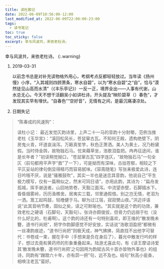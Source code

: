 ```yaml
---
title: 读杜散记
date: 2022-06-09T10:56:00-12:00
last_modified_at: 2022-06-09T22:00:00-23:00
tags:
  - 读书笔记
toc: true
toc_sticky: false
excerpt: 幸与风波共，来依老杜诗。
---
```


幸与风波共，来依老杜诗。
{:.warning}

1. 2019-03-31
   
   以前念书总是对补充读物格外用心，考纲考点反都轻轻放过。当年读《扬州慢》小序，“入其城则四顾萧条，寒水自碧”，以为“寒水自碧”之“自”，恰与“漠然徒见山高而水清”（《丰乐亭记》）一反一正，境界全出——人事有代谢，山水总无心。今天不想干活翻吴小如讲杜诗，开头提及“映阶碧草（）春色”，才发现其实早有埋伏。“自春色”“空好音”，无情有之间，是最沉痛凄凉处。

2. 日期失记
> “陈春成的风速狗”：
> 
> 读杜小记：
> 最近发觉仄韵诗里，上声二十一马的音韵十分耐嚼，范例当推老杜《玉华宮》：“溪回松风长，苍鼠窜古瓦。不知何王殿，遗构绝壁下。阴房鬼火青，坏道哀湍泻。万籁真笙竽，秋色正萧洒。美人为黄土，况乃粉黛假。当时侍金舆，故物独石马。忧来藉草坐，浩歌泪盈把。冉冉征途间，谁是长年者？”初读稍觉拗口，“苍鼠窜古瓦”四字连仄，“故物独石马”一句全仄（前句都用平声字“救”了一下），可是拗而有深味，古拙苍郁，相较之下平仄妥站的律句倒显得精巧而容易腻味。《容斋随笔》写张耒极爱此诗，连日吟哦不厌，说是“骚雅鼓吹”，其实一半也是迷恋其音韵，他说自己“平生极力模写，仅有一篇稍似之，然末可同日语”，亦用此韵，其诗为：“扁舟发孤城，挥手谢送者。山回地势卷，天豁江面泻。中流望赤壁，石脚插水下。昏昏烟雾岭，历历渔樵舍。居夷实三载，邻里通假借。别之岂无情，老泪为一洒。篙工起鸣鼓，轻橹健于马。聊为过江宿，寂寂樊山夜。”洪迈评语说“此其音响节奏，固似之矣，读之可默喻也。“其实就是这个韵的功效，兼效老杜之硬语（石脚句，天豁句）。张诗亦颇俊拔，但骨力仍远弱于杜（没什么好比的，杜甫啊）。这个韵的诗还有一句特别喜欢，即王维的“散发晚未簪，道书行尚把”，把字作韵脚感觉不好安放，实话说“浩歌泪盈把”都微有一丝凑韵痕迹，“道书行尚把”则极天成，神气拂拂，简直找不出他字可替代：书卷成一束，握在手中（手想来是负在身后了），暮光中散发行吟的样子，想过去竟和黄药师的形象重叠起来。陆游尤喜此句，有《读王摩诘诗爱其‘散发晚未簪，道书行尚把’之句因用为韵赋古风十首亦皆物外事也》的组诗，同韵有“蹭蹬六十年，亦有茆一把”句，远不及也。结句"秋高小瓮香，相唤注老瓦”蛮好。
